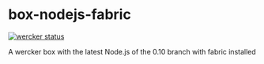 box-nodejs-fabric
=================

[![wercker status](https://app.wercker.com/status/4859229c26aeae5485758e1765debddd/m "wercker status")](https://app.wercker.com/project/bykey/4859229c26aeae5485758e1765debddd)

A wercker box with the latest Node.js of the 0.10 branch with fabric installed
